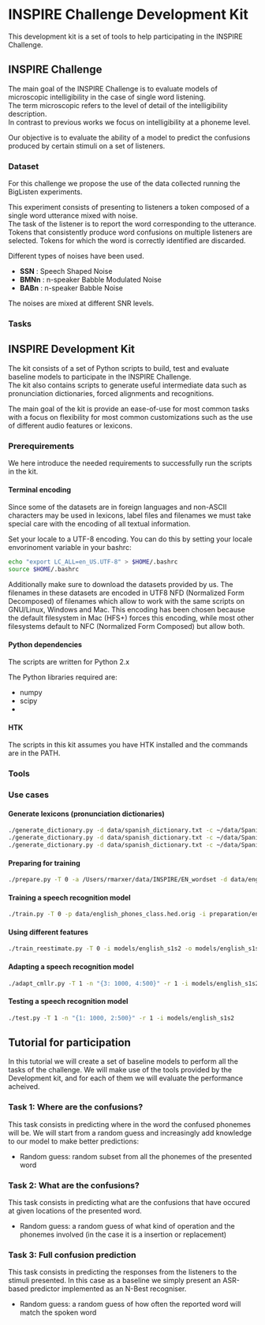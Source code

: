 # INSPIRE Challenge Development Kit 
This development kit is a set of tools to help participating in the INSPIRE Challenge.


## INSPIRE Challenge

The main goal of the INSPIRE Challenge is to evaluate models of microscopic intelligibility in the case of single 
word listening.  
The term microscopic refers to the level of detail of the intelligibility description.  
In contrast to previous works we focus on intelligibility at a phoneme level.  

Our objective is to evaluate the ability of a model to predict the confusions produced by certain stimuli on a 
set of listeners.

### Dataset

For this challenge we propose the use of the data collected running the BigListen experiments.  

This experiment consists of presenting to listeners a token composed of a single word utterance mixed with noise.  
The task of the listener is to report the word corresponding to the utterance. Tokens that consistently produce word 
confusions on multiple listeners are selected. Tokens for which the word is correctly identified are discarded.  

Different types of noises have been used.  
  *  **SSN** : Speech Shaped Noise  
  *  **BMNn** : n-speaker Babble Modulated Noise  
  *  **BABn** : n-speaker Babble Noise  

The noises are mixed at different SNR levels.  

### Tasks



## INSPIRE Development Kit

The kit consists of a set of Python scripts to build, test and evaluate baseline models to participate in the INSPIRE 
Challenge.  
The kit also contains scripts to generate useful intermediate data such as pronunciation dictionaries, 
forced alignments and recognitions.  

The main goal of the kit is provide an ease-of-use for most common tasks with a focus on flexibility for most common 
customizations such as the use of different audio features or lexicons.  


### Prerequirements

We here introduce the needed requirements to successfully run the scripts in the kit.

#### Terminal encoding
Since some of the datasets are in foreign languages and non-ASCII characters may be used in lexicons, label files and
filenames we must take special care with the encoding of all textual information.  

Set your locale to a UTF-8 encoding.  You can do this by setting your locale envorinoment variable in your bashrc:

```bash
echo "export LC_ALL=en_US.UTF-8" > $HOME/.bashrc
source $HOME/.bashrc
```

Additionally make sure to download the datasets provided by us.  The filenames in these datasets are encoded in 
UTF8 NFD (Normalized Form Decomposed) of filenames which allow to work with the same scripts on GNU/Linux, 
Windows and Mac. This encoding has been chosen because the default filesystem in Mac (HFS+) forces this encoding, while
most other filesystems default to NFC (Normalized Form Composed) but allow both.

#### Python dependencies
The scripts are written for Python 2.x

The Python libraries required are:
  * numpy
  * scipy
  * 


#### HTK
The scripts in this kit assumes you have HTK installed and the commands are in the PATH.

### Tools




### Use cases

#### Generate lexicons (pronunciation dictionaries)

```bash
./generate_dictionary.py -d data/spanish_dictionary.txt -c ~/data/Spanish\ confusions/conf_11_03_13_final.csv -w data/spanish_wordlist.txt -o data/spanish_full_ipa.dict -f ipa -v es
./generate_dictionary.py -d data/spanish_dictionary.txt -c ~/data/Spanish\ confusions/conf_11_03_13_final.csv -w data/spanish_wordlist.txt -o data/spanish_full_xsampa.dict -f xsampa -v es
./generate_dictionary.py -d data/spanish_dictionary.txt -c ~/data/Spanish\ confusions/conf_11_03_13_final.csv -w data/spanish_wordlist.txt -o data/spanish_full_htk.dict -f xsampa -v es -e
```

#### Preparing for training

```bash
./prepare.py -T 0 -a /Users/rmarxer/data/INSPIRE/EN_wordset -d data/english_dictionary.txt -n "{1: 1000, 2:500}" -r 1 -o preparation/english_s1s2
```


#### Training a speech recognition model

```bash
./train.py -T 0 -p data/english_phones_class.hed.orig -i preparation/english_s1s2 -o models/english_s1s2
```

#### Using different features

```bash
./train_reestimate.py -T 0 -i models/english_s1s2 -o models/english_s1s2_ratemap -x ~/dev/python_ratemap/ratemap.py -xp '--cuberoot -S'
```

#### Adapting a speech recognition model

```bash
./adapt_cmllr.py -T 1 -n "{3: 1000, 4:500}" -r 1 -i models/english_s1s2
```

#### Testing a speech recognition model

```bash
./test.py -T 1 -n "{1: 1000, 2:500}" -r 1 -i models/english_s1s2
```



## Tutorial for participation
In this tutorial we will create a set of baseline models to perform all the tasks of the challenge.
We will make use of the tools provided by the Development kit, and for each of them we will evaluate the performance acheived.

### Task 1: Where are the confusions?

This task consists in predicting where in the word the confused phonemes will be.
We will start from a random guess and increasingly add knowledge to our model to make better predictions:

 * Random guess: random subset from all the phonemes of the presented word

### Task 2: What are the confusions?

This task consists in predicting what are the confusions that have occured at given locations of the presented word.

 * Random guess: a random guess of what kind of operation and the phonemes involved (in the case it is a insertion or replacement)
    

### Task 3: Full confusion prediction

This task consists in predicting the responses from the listeners to the stimuli presented.
In this case as a baseline we simply present an ASR-based predictor implemented as an N-Best recogniser.

 * Random guess: a random guess of how often the reported word will match the spoken word


